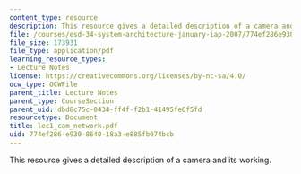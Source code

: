 ```yaml
---
content_type: resource
description: This resource gives a detailed description of a camera and its working.
file: /courses/esd-34-system-architecture-january-iap-2007/774ef286e930864018a3e885fb074bcb_lec1_cam_network.pdf
file_size: 173931
file_type: application/pdf
learning_resource_types:
- Lecture Notes
license: https://creativecommons.org/licenses/by-nc-sa/4.0/
ocw_type: OCWFile
parent_title: Lecture Notes
parent_type: CourseSection
parent_uid: dbd8c75c-0434-ff4f-f2b1-41495fe6f5fd
resourcetype: Document
title: lec1_cam_network.pdf
uid: 774ef286-e930-8640-18a3-e885fb074bcb
---
```

This resource gives a detailed description of a camera and its working.